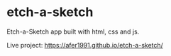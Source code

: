 # etch-a-sketch

Etch-a-Sketch app built with html, css and js. 

Live project: https://afer1991.github.io/etch-a-sketch/